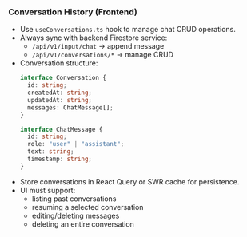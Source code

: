 ### Conversation History (Frontend)

- Use `useConversations.ts` hook to manage chat CRUD operations.
- Always sync with backend Firestore service:
  - `/api/v1/input/chat` → append message
  - `/api/v1/conversations/*` → manage CRUD
- Conversation structure:
  ```typescript
  interface Conversation {
    id: string;
    createdAt: string;
    updatedAt: string;
    messages: ChatMessage[];
  }

  interface ChatMessage {
    id: string;
    role: "user" | "assistant";
    text: string;
    timestamp: string;
  }
  ```
- Store conversations in React Query or SWR cache for persistence.
- UI must support:
  - listing past conversations
  - resuming a selected conversation
  - editing/deleting messages
  - deleting an entire conversation
